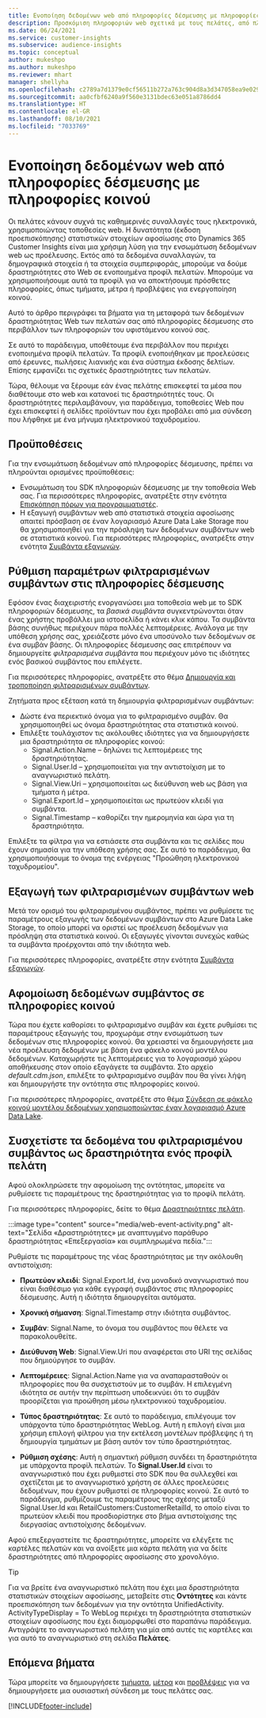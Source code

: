 ```yaml
---
title: Ενοποίηση δεδομένων web από πληροφορίες δέσμευσης με πληροφορίες κοινού
description: Προσκόμιση πληροφοριών web σχετικά με τους πελάτες, από πληροφορίες δέσμευσης σε πληροφορίες κοινού.
ms.date: 06/24/2021
ms.service: customer-insights
ms.subservice: audience-insights
ms.topic: conceptual
author: mukeshpo
ms.author: mukeshpo
ms.reviewer: mhart
manager: shellyha
ms.openlocfilehash: c2789a7d1379e0cf56511b272a763c904d8a3d347058ea9e029aaff0f723a028
ms.sourcegitcommit: aa0cfbf6240a9f560e3131bdec63e051a8786dd4
ms.translationtype: HT
ms.contentlocale: el-GR
ms.lasthandoff: 08/10/2021
ms.locfileid: "7033769"
---
```

# <a name="integrate-web-data-from-engagement-insights-with-audience-insights"></a>Ενοποίηση δεδομένων web από πληροφορίες δέσμευσης με πληροφορίες κοινού

Οι πελάτες κάνουν συχνά τις καθημερινές συναλλαγές τους ηλεκτρονικά, χρησιμοποιώντας τοποθεσίες web. Η δυνατότητα (έκδοση προεπισκόπησης) στατιστικών στοιχείων αφοσίωσης στο Dynamics 365 Customer Insights είναι μια χρήσιμη λύση για την ενσωμάτωση δεδομένων web ως προέλευσης. Εκτός από τα δεδομένα συναλλαγών, τα δημογραφικά στοιχεία ή τα στοιχεία συμπεριφοράς, μπορούμε να δούμε δραστηριότητες στο Web σε ενοποιημένα προφίλ πελατών. Μπορούμε να χρησιμοποιήσουμε αυτά τα προφίλ για να αποκτήσουμε πρόσθετες πληροφορίες, όπως τμήματα, μέτρα ή προβλέψεις για ενεργοποίηση κοινού.

Αυτό το άρθρο περιγράφει τα βήματα για τη μεταφορά των δεδομένων δραστηριότητας Web των πελατών σας από πληροφορίες δέσμευσης στο περιβάλλον των πληροφοριών του υφιστάμενου κοινού σας.

Σε αυτό το παράδειγμα, υποθέτουμε ένα περιβάλλον που περιέχει ενοποιημένα προφίλ πελατών. Τα προφίλ ενοποιήθηκαν με προελεύσεις από έρευνες, πωλήσεις λιανικής και ένα σύστημα έκδοσης δελτίων. Επίσης εμφανίζει τις σχετικές δραστηριότητες των πελατών. 

Τώρα, θέλουμε να ξέρουμε εάν ένας πελάτης επισκεφτεί τα μέσα που διαθέτουμε στο web και κατανοεί τις δραστηριότητές τους. Οι δραστηριότητες περιλαμβάνουν, για παράδειγμα, τοποθεσίες Web που έχει επισκεφτεί ή σελίδες προϊόντων που έχει προβάλει από μια σύνδεση που λήφθηκε με ένα μήνυμα ηλεκτρονικού ταχυδρομείου.

## <a name="prerequisites"></a>Προϋποθέσεις

Για την ενσωμάτωση δεδομένων από πληροφορίες δέσμευσης, πρέπει να πληρούνται ορισμένες προϋποθέσεις: 

- Ενσωμάτωση του SDK πληροφοριών δέσμευσης με την τοποθεσία Web σας. Για περισσότερες πληροφορίες, ανατρέξτε στην ενότητα [Επισκόπηση πόρων για προγραμματιστές](../engagement-insights/developer-resources.md).
- Η εξαγωγή συμβάντων web από στατιστικά στοιχεία αφοσίωσης απαιτεί πρόσβαση σε έναν λογαριασμό Azure Data Lake Storage που θα χρησιμοποιηθεί για την πρόσληψη των δεδομένων συμβάντων web σε στατιστικά κοινού. Για περισσότερες πληροφορίες, ανατρέξτε στην ενότητα [Συμβάντα εξαγωγών](../engagement-insights/export-events.md).

## <a name="configure-refined-events-in-engagement-insights"></a>Ρύθμιση παραμέτρων φιλτραρισμένων συμβάντων στις πληροφορίες δέσμευσης

Εφόσον ένας διαχειριστής ενοργανώσει μια τοποθεσία web με το SDK πληροφοριών δέσμευσης, τα *βασικά συμβάντα* συγκεντρώνονται όταν ένας χρήστης προβάλλει μια ιστοσελίδα ή κάνει κλικ κάπου. Τα συμβάντα βάσης συνήθως περιέχουν πάρα πολλές λεπτομέρειες. Ανάλογα με την υπόθεση χρήσης σας, χρειάζεστε μόνο ένα υποσύνολο των δεδομένων σε ένα συμβάν βάσης. Οι πληροφορίες δέσμευσης σας επιτρέπουν να δημιουργείτε *φιλτραρισμένα συμβάντα* που περιέχουν μόνο τις ιδιότητες ενός βασικού συμβάντος που επιλέγετε.     

Για περισσότερες πληροφορίες, ανατρέξτε στο θέμα [Δημιουργία και τροποποίηση φιλτραρισμένων συμβάντων](../engagement-insights/refined-events.md).

Ζητήματα προς εξέταση κατά τη δημιουργία φιλτραρισμένων συμβάντων: 

- Δώστε ένα περιεκτικό όνομα για το φιλτραρισμένο συμβάν. Θα χρησιμοποιηθεί ως όνομα δραστηριότητας στα στατιστικά κοινού.
- Επιλέξτε τουλάχιστον τις ακόλουθες ιδιότητες για να δημιουργήσετε μια δραστηριότητα σε πληροφορίες κοινού: 
    - Signal.Action.Name – δηλώνει τις λεπτομέρειες της δραστηριότητας.
    - Signal.User.Id – χρησιμοποιείται για την αντιστοίχιση με το αναγνωριστικό πελάτη.
    - Signal.View.Uri – χρησιμοποιείται ως διεύθυνση web ως βάση για τμήματα ή μέτρα.
    - Signal.Export.Id – χρησιμοποιείται ως πρωτεύον κλειδί για συμβάντα.
    - Signal.Timestamp – καθορίζει την ημερομηνία και ώρα για τη δραστηριότητα.

Επιλέξτε τα φίλτρα για να εστιάσετε στα συμβάντα και τις σελίδες που έχουν σημασία για την υπόθεση χρήσης σας. Σε αυτό το παράδειγμα, θα χρησιμοποιήσουμε το όνομα της ενέργειας "Προώθηση ηλεκτρονικού ταχυδρομείου".

## <a name="export-the-refined-web-events"></a>Εξαγωγή των φιλτραρισμένων συμβάντων web 

Μετά τον ορισμό του φιλτραρισμένου συμβάντος, πρέπει να ρυθμίσετε τις παραμέτρους εξαγωγής των δεδομένων συμβάντων στο Azure Data Lake Storage, το οποίο μπορεί να οριστεί ως προέλευση δεδομένων για πρόσληψη στα στατιστικά κοινού. Οι εξαγωγές γίνονται συνεχώς καθώς τα συμβάντα προέρχονται από την ιδιότητα web.

Για περισσότερες πληροφορίες, ανατρέξτε στην ενότητα [Συμβάντα εξαγωγών](../engagement-insights/export-events.md).

## <a name="ingest-event-data-to-audience-insights"></a>Αφομοίωση δεδομένων συμβάντος σε πληροφορίες κοινού

Τώρα που έχετε καθορίσει το φιλτραρισμένο συμβάν και έχετε ρυθμίσει τις παραμέτρους εξαγωγής του, προχωράμε στην ενσωμάτωση των δεδομένων στις πληροφορίες κοινού. Θα χρειαστεί να δημιουργήσετε μια νέα προέλευση δεδομένων με βάση ένα φάκελο κοινού μοντέλου δεδομένων. Καταχωρήστε τις λεπτομέρειες για το λογαριασμό χώρου αποθήκευσης στον οποίο εξαγάγετε τα συμβάντα. Στο αρχείο *default.cdm.json*, επιλέξτε το φιλτραρισμένο συμβάν που θα γίνει λήψη και δημιουργήστε την οντότητα στις πληροφορίες κοινού.

Για περισσότερες πληροφορίες, ανατρέξτε στο θέμα [Σύνδεση σε φάκελο κοινού μοντέλου δεδομένων χρησιμοποιώντας έναν λογαριασμό Azure Data Lake](connect-common-data-model.md).


## <a name="relate-refined-event-data-as-an-activity-of-a-customer-profile"></a>Συσχετίστε τα δεδομένα του φιλτραρισμένου συμβάντος ως δραστηριότητα ενός προφίλ πελάτη

Αφού ολοκληρώσετε την αφομοίωση της οντότητας, μπορείτε να ρυθμίσετε τις παραμέτρους της δραστηριότητας για το προφίλ πελάτη.

Για περισσότερες πληροφορίες, δείτε το θέμα [Δραστηριότητες πελάτη](activities.md).

:::image type="content" source="media/web-event-activity.png" alt-text="Σελίδα «Δραστηριότητες» με αναπτυγμένο παράθυρο δραστηριότητας «Επεξεργασία» και συμπληρωμένα πεδία.":::

Ρυθμίστε τις παραμέτρους της νέας δραστηριότητας με την ακόλουθη αντιστοίχιση: 

- **Πρωτεύον κλειδί**: Signal.Export.Id, ένα μοναδικό αναγνωριστικό που είναι διαθέσιμο για κάθε εγγραφή συμβάντος στις πληροφορίες δέσμευσης. Αυτή η ιδιότητα δημιουργείται αυτόματα.

- **Χρονική σήμανση**: Signal.Timestamp στην ιδιότητα συμβάντος.

- **Συμβάν**: Signal.Name, το όνομα του συμβάντος που θέλετε να παρακολουθείτε.

- **Διεύθυνση Web**: Signal.View.Uri που αναφέρεται στο URI της σελίδας που δημιούργησε το συμβάν.

- **Λεπτομέρειες**: Signal.Action.Name για να αναπαρασταθούν οι πληροφορίες που θα συσχετιστούν με το συμβάν. Η επιλεγμένη ιδιότητα σε αυτήν την περίπτωση υποδεικνύει ότι το συμβάν προορίζεται για προώθηση μέσω ηλεκτρονικού ταχυδρομείου.

- **Τύπος δραστηριότητας**: Σε αυτό το παράδειγμα, επιλέγουμε τον υπάρχοντα τύπο δραστηριότητας WebLog. Αυτή η επιλογή είναι μια χρήσιμη επιλογή φίλτρου για την εκτέλεση μοντέλων πρόβλεψης ή τη δημιουργία τμημάτων με βάση αυτόν τον τύπο δραστηριότητας.

- **Ρύθμιση σχέσης**: Αυτή η σημαντική ρύθμιση συνδέει τη δραστηριότητα με υπάρχοντα προφίλ πελατών. Το **Signal.User.Id** είναι το αναγνωριστικό που έχει ρυθμιστεί στο SDK που θα συλλεχθεί και σχετίζεται με το αναγνωριστικό χρήστη σε άλλες προελεύσεις δεδομένων, που έχουν ρυθμιστεί σε πληροφορίες κοινού. Σε αυτό το παράδειγμα, ρυθμίζουμε τις παραμέτρους της σχέσης μεταξύ Signal.User.Id και RetailCustomers:CustomerRetailId, το οποίο είναι το πρωτεύον κλειδί που προσδιορίστηκε στο βήμα αντιστοίχισης της διεργασίας αντιστοίχισης δεδομένων.

Αφού επεξεργαστείτε τις δραστηριότητες, μπορείτε να ελέγξετε τις καρτέλες πελατών και να ανοίξετε μια κάρτα πελάτη για να δείτε δραστηριότητες από πληροφορίες αφοσίωσης στο χρονολόγιο. 

> [!TIP]
> Για να βρείτε ένα αναγνωριστικό πελάτη που έχει μια δραστηριότητα στατιστικών στοιχείων αφοσίωσης, μεταβείτε στις **Οντότητες** και κάντε προεπισκόπηση των δεδομένων για την οντότητα UnifiedActivity. ActivityTypeDisplay = Το WebLog περιέχει τη δραστηριότητα στατιστικών στοιχείων αφοσίωσης που έχει διαμορφωθεί στο παραπάνω παράδειγμα. Αντιγράψτε το αναγνωριστικό πελάτη για μία από αυτές τις καρτέλες και για αυτό το αναγνωριστικό στη σελίδα **Πελάτες**.

## <a name="next-steps"></a>Επόμενα βήματα

Τώρα μπορείτε να δημιουργήσετε [τμήματα](segments.md), [μέτρα](measures.md) και [προβλέψεις](predictions.md) για να δημιουργήσετε μια ουσιαστική σύνδεση με τους πελάτες σας.


[!INCLUDE[footer-include](../includes/footer-banner.md)]
